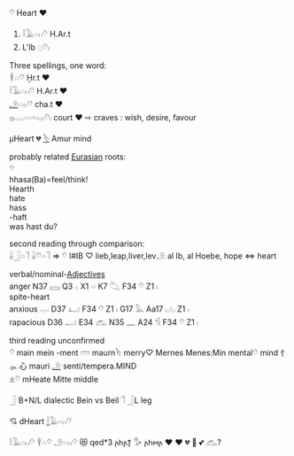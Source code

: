 𓄣 Heart ♥  
1. 𓎛𓄿𓏏𓏮𓄣 H.Ar.t  
2. L'Ib 𓆇𓄣𓏤  

Three spellings, one word:  
𓇉𓏏𓄣  Ḫr.t ♥  
𓎛𓄿𓏏𓏮𓄣 H.Ar.t ♥  
[𓄂](𓄂)𓏏𓏮𓄣 cha.t ♥  
𓐍𓂋𓏏𓏛𓏥𓄣𓏤 court ♥ ⇨ craves : wish, desire, favour  

µHeart 💔 [𓌸](𓌸) Amur mind  

probably related [Eurasian](Eurasian) roots:  
𓄣  
hhasa(Ba)=feel/think!  
Hearth  
hate  
hass  
-haft  
was hast du?  

second reading through comparison:  
𓏇𓃀𓏏𓌏  𓏇𓄣𓏏𓌏  => 𓄣 l#IB ♡  lieb,leap,liver,lev𓄂  al Ib, al Hoebe, hope ⇔ heart  

verbal/nominal-[Adjectives](Adjectives)  
   anger   N37 𓈙  Q3 𓊪  X1 𓏏  K7 𓆡  F34 𓄣  Z1 𓏤  
spite-heart  
  anxious 𓂋  D37  𓂞  F34 𓄣  Z1 𓏤  G17 𓅓  Aa17 𓐟  Z1 𓏤  
  rapacious D36  𓂝  E34 𓃹  N35 𓈖  A24 𓀜  F34 𓄣  Z1 𓏤  

third reading unconfirmed  
𓄣 main mein -ment 𓏠 maurn𓌸 merry♡ Mernes Menes:Min mental𓄣 mind ⺖ ⺗ ⼼ mauri [𓄂](𓃬)  senti/tempera.MIND  
𓁷𓄣 mHeate Mitte middle  


𓃀 B+N/L dialectic Bein vs Beil 𓌏  𓃀L leg  

💘 dHeart [𓎛](𓎛)𓄿𓏏𓏮𓄣  

 𓎛𓄿𓏏𓏮𓄣 𓇉𓏏𓄣 𓄂𓏏𓏮𓄣 😻 qed*3 𐌰𐌷𐌰𐍊 𓅜 𐌰𐌷𐌼𐌰  ♥ ❤   💔 💓 💕 𓃹?  